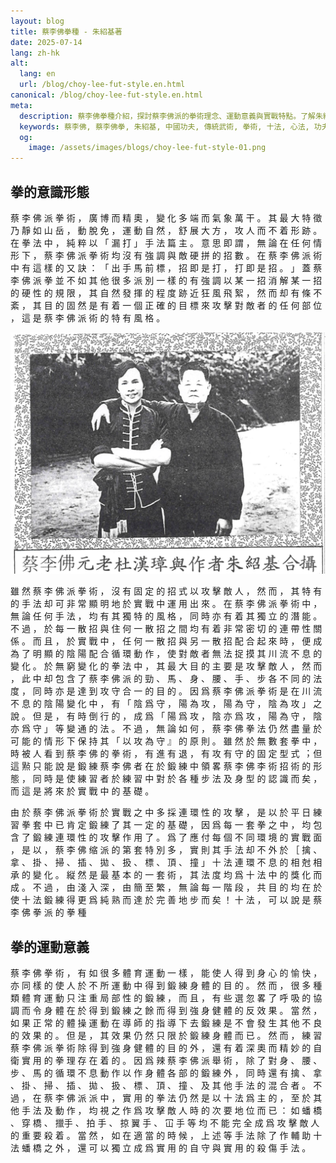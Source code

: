 ```yaml
---
layout: blog
title: 蔡李佛拳種 - 朱紹基著
date: 2025-07-14
lang: zh-hk
alt:
  lang: en
  url: /blog/choy-lee-fut-style.en.html
canonical: /blog/choy-lee-fut-style.en.html
meta:
  description: 蔡李佛拳種介紹，探討蔡李佛派的拳術理念、運動意義與實戰特點。了解朱紹基師傅著作，認識中國傳統功夫的精髓與十法心法。
  keywords: 蔡李佛, 蔡李佛拳, 朱紹基, 中國功夫, 傳統武術, 拳術, 十法, 心法, 功夫教學, 實戰武術, 武術歷史, Choy Lee Fut, Chinese Kung Fu, Kung Fu Sydney
  og: 
    image: /assets/images/blogs/choy-lee-fut-style-01.png
---
```


## 拳的意識形態

蔡 李 佛 派 拳 術 ， 廣 博 ⽽ 精 奧 ， 變 化 多 端
⽽ 氣 象 萬 ⼲ 。 其 最 ⼤ 特 徵 乃 靜 如 山 岳 ， 動
脫 免 ， 運 動 ⾃ 然 ， 舒 展 ⼤ ⽅ ， 攻 ⼈ ⽽ 不 着 形
跡 。 在 拳 法 中 ， 純 粹 以 「 漏 打 」 ⼿ 法 篇 主 。
意 思 即 謂 ， 無 論 在 任 何 情 形 下 ， 蔡 李 佛 派 拳
術 均 沒 有 強 調 與 敵 硬 拼 的 招 數 。 在 蔡 李 佛 派
術 中 有 這 樣 的 ⼜ 訣 ： 「 出 ⼿ ⾺ 前 標 ， 招 即
是 打 ， 打 即 是 招 。 」 蓋 蔡 李 佛 派 拳 並 不 如 其
他 很 多 派 別 ⼀ 樣 的 有 強 調 以 某 ⼀ 招 消 解 某 ⼀
招 的 硬 性 的 規 限 ， 其 ⾃ 然 發 揮 的 程 度 跡 近 狂
風 ⾶ 絮 ， 然 ⽽ 却 有 條 不 紊 ， 其 ⽬ 的 固 然 是 有
着 ⼀ 個 正 確 的 ⽬ 標 來 攻 擊 對 敵 者 的 任 何 部 位
， 這 是 蔡 李 佛 派 術 的 特 有 風 格 。

<img src="/assets/images/blogs/choy-lee-fut-style-01.png" alt="蔡李佛元⽼杜漢璋與作者朱紹基"  class="max-h-80 mx-auto rounded-lg shadow-lg"/>

雖 然 蔡 李 佛 派 拳 術 ， 沒 有 固 定 的 招 式 以
攻 擊 敵 ⼈ ， 然 ⽽ ， 其 特 有 的 ⼿ 法 却 可 非 常 顯
明 地 於 實 戰 中 運 ⽤ 出 來 。 在 蔡 李 佛 派 拳 術 中
， 無 論 任 何 ⼿ 法 ， 均 有 其 獨 特 的 風 格 ， 同 時
亦 有 着 其 獨 ⽴ 的 潛 能 。 不 過 ， 於 每 ⼀ 散 招 與
住 何 ⼀ 散 招 之 間 均 有 着 非 常 密 切 的 連 帶 性 關
係 。 ⽽ 且 ， 於 實 戰 中 ， 任 何 ⼀ 散 招 與 另 ⼀ 散
招 配 合 起 來 時 ， 便 成 為 了 明 顯 的 陰 陽 配 合 循
環 動 作 ， 使 對 敵 者 無 法 捉 摸 其 川 流 不 息 的 變
化 。 於 無 窮 變 化 的 拳 法 中 ， 其 最 ⼤ ⽬ 的 主 要
是 攻 擊 敵 ⼈ ， 然 ⽽ ， 此 中 却 包 含 了 蔡 李 佛 派
的 勁 、 ⾺ 、 身 、 腰 、 ⼿ 、 步 各 不 同 的 法 度 ，
同 時 亦 是 達 到 攻 守 合 ⼀ 的 ⽬ 的 。 因 爲 蔡 李 佛
派 拳 術 是 在 川 流 不 息 的 陰 陽 變 化 中 ， 有 「 陰
爲 守 ， 陽 為 攻 ， 陽 為 守 ， 陰 為 攻 」 之 說 。 但
是 ， 有 時 倒 ⾏ 的 ， 成 爲 「 陽 爲 攻 ， 陰 亦 爲 攻
， 陽 為 守 ， 陰 亦 爲 守 」 等 變 通 的 法 。 不 過
， 無 論 如 何 ， 蔡 李 佛 拳 法 仍 然 盡 量 於 可 能 的
情 形 下 保 持 其 「 以 攻 為 守 』 的 原 則 。 雖 然 於
無 數 套 拳 中 ， 時 被 ⼈ 看 到 蔡 李 佛 的 拳 術 ， 有
進 有 退 ， 有 攻 有 守 的 固 定 型 式 ︔ 但 這 㸃 只 能
說 是 鍛 練 蔡 李 佛 者 在 於 鍛 練 中 領 畧 蔡 李 佛 李
術 招 術 的 形 態 ， 同 時 是 使 練 習 者 於 練 習 中 對
於 各 種 步 法 及 身 型 的 認 識 ⽽ 矣 ， ⽽ 這 是 將 來
於 實 戰 中 的 基 礎 。

由 於 蔡 李 佛 派 拳 術 於 實 戰 之 中 多 採 連 環
性 的 攻 擊 ， 是 以 於 平 ⽇ 練 習 拳 套 中 已 肯 定 鍛
練 了 其 ⼀ 定 的 基 礎 ， 因 爲 每 ⼀ 套 拳 之 中 ， 均
包 含 了 鍛 練 連 環 性 的 攻 擊 作 ⽤ 了 。 爲 了 應 付
每 個 不 同 環 境 的 實 戰 ⾯ ， 是 以 ， 蔡 李 佛 缩
派 的 第 套 特 別 多 ， 實 則 其 ⼿ 法 却 不 外 於 ［ 擒
、 拿 、 掛 、 掃 、 插 、 拋 、 扱 、 標 、 頂 、 撞 」
⼗ 法 連 環 不 息 的 相 尅 相 承 的 變 化 。 縦 然 是 最
基 本 的 ⼀ 套 術 ， 其 法 度 均 爲 ⼗ 法 中 的 獎 化
⽽ 成 。 不 過 ， 由 淺 入 深 ， 由 簡 至 繁 ， 無 論 每
⼀ 階 段 ， 共 ⽬ 的 均 在 於 使 ⼗ 法 鍛 練 得 更 爲 純
熟 ⽽ 達 於 完 善 地 步 ⽽ 矣 ！ ⼗ 法 ， 可 以 說 是 蔡
李 佛 拳 派 的 拳 種 

## 拳的運動意義

蔡 李 佛 拳 術 ， 有 如 很 多 體 育 運 動 ⼀ 樣 ，
能 使 ⼈ 得 到 身 ⼼ 的 愉 快 ， 亦 同 樣 的 使 ⼈ 於 不
所 運 動 中 得 到 鍛 練 身 體 的 ⽬ 的 。 然 ⽽ ， 很 多
種 類 體 育 運 動 只 注 重 局 部 性 的 鍛 練 ， ⽽ 且 ，
有 些 選 忽 畧 了 呼 吸 的 協 調 ⽽ 令 身 體 在 於 得 到
鍛 練 之 餘 ⽽ 得 到 強 身 健 體 的 反 效 果 。 當 然 ，
如 果 正 常 的 體 操 運 動 在 導 師 的 指 導 下 去 鍛 練
是 不 會 發 ⽣ 其 他 不 良 的 效 果 的 。 但 是 ， 其 效
果 仍 然 只 限 於 鍛 練 身 體 ⽽ 已 。 然 ⽽ ， 練 習 蔡
李 佛 派 拳 術 除 得 到 強 身 健 體 的 ⽬ 的 外 ， 還 有
着 深 奧 ⽽ 精 妙 的 ⾃ 衛 實 ⽤ 的 拳 理 存 在 着 的 。
因 爲 辣 蔡 李 佛 派 舉 術 ， 除 了 對 身 、 腰 、 步 、
⾺ 的 循 環 不 息 動 作 以 作 身 體 各 部 的 鍛 練 外 ，
同 時 還 有 擒 、 拿 、 掛 、 掃 、 插 、 拋 、 扱 、 標
、 頂 、 撞 、 及 其 他 ⼿ 法 的 混 合 者 。 不 過 ， 在
蔡 李 佛 派 派 中 ， 實 ⽤ 的 拳 法 仍 然 是 以 ⼗ 法
爲 主 的 ， 至 於 其 他 ⼿ 法 及 動 作 ， 均 視 之 作 爲
攻 擊 敵 ⼈ 時 的 次 要 地 位 ⽽ 已 ： 如 蟠 橋 、 穿 橋
、  擸⼿ 、 拍 ⼿ 、 掠 翼 ⼿ 、 冚 ⼿ 等 均 不 能 完 全
成 爲 攻 擊 敵 ⼈ 的 重 要 殺 着 。 當 然 ， 如 在 適 當
的 時 候 ， 上 述 等 ⼿ 法 除 了 作 輔 助 ⼗ 法 蟠 橋 之
外 ， 還 可 以 獨 ⽴ 成 爲 實 ⽤ 的 ⾃ 守 與 實 ⽤ 的 殺
傷 ⼿ 法 。
